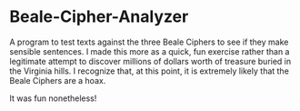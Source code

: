 # Beale-Cipher-Analyzer
A program to test texts against the three Beale Ciphers to see if they make sensible sentences. I made this more as a quick, fun exercise rather than a legitimate attempt to discover millions of dollars worth of treasure buried in the Virginia hills. I recognize that, at this point, it is extremely likely that the Beale Ciphers are a hoax. 

It was fun nonetheless!
